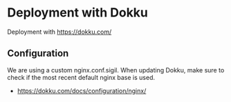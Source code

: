 # Deployment with Dokku

Deployment with https://dokku.com/

## Configuration

We are using a custom nginx.conf.sigil. When updating Dokku, make sure to check if the most recent default nginx base is used.

- https://dokku.com/docs/configuration/nginx/
